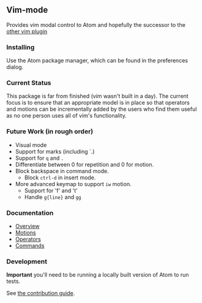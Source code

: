 ## Vim-mode

Provides vim modal control to Atom and hopefully the successor to the
[other vim plugin](https://github.com/atom/vim)

### Installing

Use the Atom package manager, which can be found in the preferences
dialog.

### Current Status

This package is far from finished (vim wasn't built in a day). The
current focus is to ensure that an appropriate model is in place so that
operators and motions can be incrementally added by the users who find
them useful as no one person uses all of vim's functionality.

### Future Work (in rough order)

* Visual mode
* Support for marks (including \`.)
* Support for `q` and `.`
* Differentiate between 0 for repetition and 0 for motion.
* Block backspace in command mode.
  * Block `ctrl-d` in insert mode.
* More advanced keymap to support `iw` motion.
  * Support for 'f' and 't'
  * Handle `g{line}` and `gg`
  
### Documentation

* [Overview](docs/overview.md)
* [Motions](docs/motions.md)
* [Operators](docs/operators.md)
* [Commands](docs/commands.md)

### Development

**Important** you'll need to be running a locally built version of Atom to
run tests.

See [the contribution guide](CONTRIBUTING.md).
